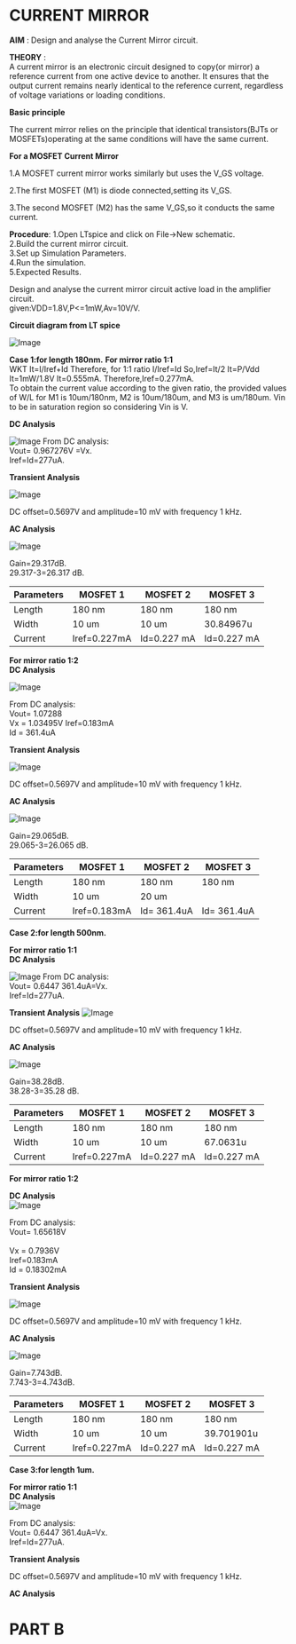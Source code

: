 # CURRENT MIRROR
**AIM** : Design and analyse the Current Mirror circuit.<br>

**THEORY** : 
<br> A current mirror is an electronic circuit designed to copy(or mirror) a reference current from one active device to another. It ensures that the output current remains nearly identical to the reference current, regardless of voltage variations or loading conditions.<br>

**Basic principle**
<p> The current mirror relies on the principle that identical transistors(BJTs or MOSFETs)operating at the same conditions will have the same current.<br>
  
**For a MOSFET Current Mirror**
<P>1.A MOSFET current mirror works similarly but uses the V_GS voltage.
<p>2.The first MOSFET (M1) is diode connected,setting its V_GS.
<p>3.The second MOSFET (M2) has the same V_GS,so it conducts the same current.

**Procedure**:
 1.Open LTspice and click on File->New schematic. <br>
 2.Build the current mirror circuit.<br>
 3.Set up Simulation Parameters.<br>
  4.Run the simulation. <br>
  5.Expected Results.<br>

  Design and analyse the current mirror circuit active load in the amplifier circuit. <br>
  given:VDD=1.8V,P<=1mW,Av=10V/V. <br>

 **Circuit diagram from LT spice**  <br>
 
![Image](https://github.com/user-attachments/assets/4f955232-1e9f-4813-a766-a502c4eba14f)


**Case 1:for length 180nm.** 
**For mirror ratio 1:1** <br>
WKT It=I/Iref+Id Therefore, for 1:1 ratio I/Iref=Id So,Iref=It/2 It=P/Vdd It=1mW/1.8V It=0.555mA. Therefore,Iref=0.277mA.<br>
To obtain the current value according to the given ratio, the provided values of W/L for M1 is 10um/180nm, M2 is 10um/180um, and M3 is um/180um. Vin to be in saturation region so considering Vin is V.<br>





**DC Analysis** <br>

![Image](https://github.com/user-attachments/assets/b2324549-1dec-4634-9a95-c123b9846bd6)
From DC analysis:<br>
Vout= 0.967276V  =Vx. <br>
Iref=Id=277uA. <br>



**Transient Analysis**

![Image](https://github.com/user-attachments/assets/cf976844-929d-4622-93d8-f069021ab2d5)


DC offset=0.5697V and amplitude=10 mV with frequency 1 kHz.<br>

**AC Analysis**



![Image](https://github.com/user-attachments/assets/8dd2014e-2392-4823-829b-d38eae585405)

Gain=29.317dB.<br>
29.317-3=26.317 dB.<br>

|Parameters  |  MOSFET 1  | MOSFET 2  | MOSFET 3  |
|------------|------------|-----------|-----------|
| Length     |180 nm      |   180 nm  | 180 nm    |   
|Width       |10 um       |   10 um   |  30.84967u|
|Current     |Iref=0.227mA|Id=0.227 mA|Id=0.227 mA| 

**For mirror ratio 1:2**<br>
**DC Analysis** <br>

![Image](https://github.com/user-attachments/assets/395c8cbd-aea3-4e27-b48c-553994e00451)

From DC analysis:<br>
Vout= 1.07288 <br>
Vx = 1.03495V
Iref=0.183mA<br>
Id = 361.4uA<br>


**Transient Analysis**


![Image](https://github.com/user-attachments/assets/dced0030-7c84-4e90-bdc0-aead110850b8)



DC offset=0.5697V and amplitude=10 mV with frequency 1 kHz.<br>

**AC Analysis**

![Image](https://github.com/user-attachments/assets/1869defc-b0d4-4ee5-a301-c545c709dd6c)






Gain=29.065dB.<br>
29.065-3=26.065 dB.<br>

|Parameters  |  MOSFET 1  | MOSFET 2  | MOSFET 3  |
|------------|------------|-----------|-----------|
| Length     |180 nm      |   180 nm  | 180 nm    |   
|Width       |10 um       |   20 um   |           |
|Current     |Iref=0.183mA|Id= 361.4uA|Id= 361.4uA| 

**Case 2:for length 500nm.** <br>

**For mirror ratio 1:1** <br>
**DC Analysis** <br>

![Image](https://github.com/user-attachments/assets/249eb4ae-3d7f-4a6f-adc6-58ade08a32a4)
From DC analysis:<br>
Vout= 0.6447  361.4uA=Vx. <br>
Iref=Id=277uA. <br>



**Transient Analysis**
![Image](https://github.com/user-attachments/assets/2caa88b7-298b-4062-8841-095e9389e18d)





DC offset=0.5697V and amplitude=10 mV with frequency 1 kHz.<br>

**AC Analysis**

![Image](https://github.com/user-attachments/assets/44fcbb8d-78f7-42cf-8117-161203ff688a)



Gain=38.28dB.<br>
38.28-3=35.28 dB.<br>

|Parameters  |  MOSFET 1  | MOSFET 2  | MOSFET 3  |
|------------|------------|-----------|-----------|
| Length     |180 nm      |   180 nm  | 180 nm    |   
|Width       |10 um       |   10 um   | 67.0631u  |        
|Current     |Iref=0.227mA|Id=0.227 mA|Id=0.227 mA| 

**For mirror ratio 1:2**<br>

**DC Analysis** <br>
![Image](https://github.com/user-attachments/assets/6c67a4c6-faec-43f6-85bf-872e15a3569c)

From DC analysis:<br>
Vout= 1.65618V <br>    
Vx = 0.7936V <br>
Iref=0.183mA <br>
Id = 0.18302mA



**Transient Analysis**

![Image](https://github.com/user-attachments/assets/c5655dfa-4ac1-440c-9e16-410c47db7c7f)

DC offset=0.5697V and amplitude=10 mV with frequency 1 kHz.<br>

**AC Analysis**

![Image](https://github.com/user-attachments/assets/51916f84-f9c5-4594-babf-3206790c56e6)


Gain=7.743dB.<br>
7.743-3=4.743dB.<br>

|Parameters  |  MOSFET 1  | MOSFET 2  | MOSFET 3  |
|------------|------------|-----------|-----------|
| Length     |180 nm      |   180 nm  | 180 nm    |   
|Width       |10 um       |   10 um   |39.701901u |
|Current     |Iref=0.227mA|Id=0.227 mA|Id=0.227 mA| 



**Case 3:for length 1um.** <br>

**For mirror ratio 1:1** <br>
**DC Analysis** <br>
![Image](https://github.com/user-attachments/assets/de68a57a-a9bc-4530-94d7-70b420e9f215)

From DC analysis:<br>
Vout= 0.6447  361.4uA=Vx. <br>
Iref=Id=277uA. <br>



**Transient Analysis**






DC offset=0.5697V and amplitude=10 mV with frequency 1 kHz.<br>

**AC Analysis**




# PART B 






















 
  

  
  





